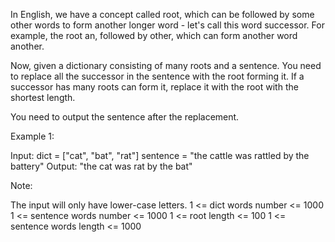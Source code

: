 In English, we have a concept called root, which can be followed by some other words to form another longer word - let's call this word successor. For example, the root an, followed by other, which can form another word another.

Now, given a dictionary consisting of many roots and a sentence. You need to replace all the successor in the sentence with the root forming it. If a successor has many roots can form it, replace it with the root with the shortest length.

You need to output the sentence after the replacement.

Example 1:

Input: dict = ["cat", "bat", "rat"]
sentence = "the cattle was rattled by the battery"
Output: "the cat was rat by the bat"

Note:

The input will only have lower-case letters.
1 <= dict words number <= 1000
1 <= sentence words number <= 1000
1 <= root length <= 100
1 <= sentence words length <= 1000
